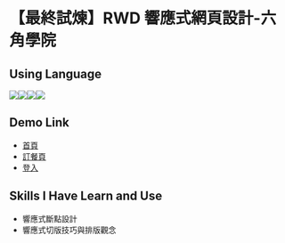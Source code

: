 # 【最終試煉】RWD 響應式網頁設計-六角學院

## Using Language
<img src="https://img.shields.io/badge/HTML5-E34F26?style=for-the-badge&logo=html5&logoColor=FFF"><img src="https://img.shields.io/badge/CSS3-1572B6?style=for-the-badge&logo=css3&logoColor=FFF"><img src="https://img.shields.io/badge/javascript-454545?style=for-the-badge&logo=javascript&logoColor=F7DF1E"><img src="https://img.shields.io/badge/jquery-0769AD?style=for-the-badge&logo=jquery&logoColor=FFF">


## Demo Link
- [首頁](https://neil10241126.github.io/Hexschool-RWD-final/index.html)
- [訂餐頁](https://neil10241126.github.io/Hexschool-RWD-final/cart.html)
- [登入](https://neil10241126.github.io/Hexschool-RWD-final/login.html)

## Skills I Have Learn and Use
- 響應式斷點設計
- 響應式切版技巧與排版觀念
